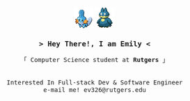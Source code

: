 <br>
<p align="center">
<img src="https://github.com/PokeAPI/sprites/blob/master/sprites/pokemon/versions/generation-v/black-white/animated/258.gif?raw=true">
<img src="https://github.com/PokeAPI/sprites/blob/master/sprites/pokemon/versions/generation-v/black-white/animated/446.gif?raw=true">
</p>

<!-- Intro -->
<h3 align="center">
        <samp>&gt; Hey There!, I am
                <b>Emily</b> <
        </samp>
</h3>


<p align="center"> 
  <samp>
    「 Computer Science student at <b>Rutgers</b> 」
    <br>
  </samp>
    <br>
    <br>

<samp>
Interested In Full-stack Dev & Software Engineer
    <br>
    e-mail me! ev326@rutgers.edu
    <br>
</samp>
<br />

</p>









<!--
# Hello! I'm Emily Vu <span><img src="https://user-images.githubusercontent.com/35549653/89557319-91e4e500-d84d-11ea-9566-47a14f57b06c.gif" width="35" height="35"><span>


I am a undergraduate student studying computer science interested in TBD.
I love learning new skills and strive to continually grow. I find great satisfaction in solving practical problems through projects and improving people's lives through them.
-->
